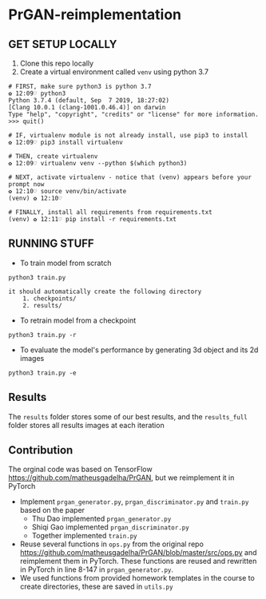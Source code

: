 # PrGAN-reimplementation

## GET SETUP LOCALLY
1. Clone this repo locally
2. Create a virtual environment called `venv` using python 3.7
```
# FIRST, make sure python3 is python 3.7
✿ 12:09♡ python3
Python 3.7.4 (default, Sep  7 2019, 18:27:02)
[Clang 10.0.1 (clang-1001.0.46.4)] on darwin
Type "help", "copyright", "credits" or "license" for more information.
>>> quit()

# IF, virtualenv module is not already install, use pip3 to install
✿ 12:09♡ pip3 install virtualenv

# THEN, create virtualenv
✿ 12:09♡ virtualenv venv --python $(which python3)

# NEXT, activate virtualenv - notice that (venv) appears before your prompt now
✿ 12:10♡ source venv/bin/activate
(venv) ✿ 12:10♡ 

# FINALLY, install all requirements from requirements.txt
(venv) ✿ 12:11♡ pip install -r requirements.txt
```

## RUNNING STUFF
- To train model from scratch 
```
python3 train.py 
```
    it should automatically create the following directory
        1. checkpoints/ 
        2. results/


- To retrain model from a checkpoint
```
python3 train.py -r 
```
- To evaluate the model's performance by generating 3d object and its 2d images 
```
python3 train.py -e
```

## Results
The `results` folder stores some of our best results, and the `results_full` folder stores all results images at each iteration

## Contribution 
The orginal code was based on TensorFlow https://github.com/matheusgadelha/PrGAN, but we reimplement it in PyTorch
- Implement `prgan_generator.py`, `prgan_discriminator.py` and `train.py` based on the paper 
    - Thu Dao implemented `prgan_generator.py`
    - Shiqi Gao implemented `prgan_discriminator.py`
    - Together implemented `train.py`
- Reuse several functions in `ops.py` from the original repo  https://github.com/matheusgadelha/PrGAN/blob/master/src/ops.py and reimplement them in PyTorch. These functions are reused and rewritten in PyTorch in line 8-147 in `prgan_generator.py`. 
- We used  functions from provided homework templates in the course to create directories, these are saved in `utils.py` 
